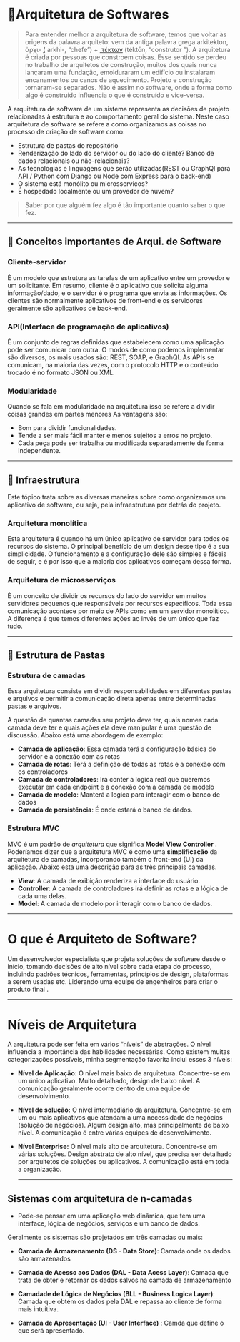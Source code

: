 # 📐Arquitetura de Softwares

> Para entender melhor a arquitetura de software, temos que voltar às origens da palavra arquiteto: vem da antiga palavra grega arkitekton, ἀρχι- [(](https://en.wiktionary.org/wiki/ἀρχι-#Ancient_Greek) arkhi-, “chefe”) + [‎ τέκτων](https://en.wiktionary.org/wiki/τέκτων#Ancient_Greek) (téktōn, “construtor ”). A arquitetura é criada por pessoas que constroem coisas. Esse sentido se perdeu no trabalho de arquitetos de construção, muitos dos quais nunca lançaram uma fundação, emolduraram um edifício ou instalaram encanamentos ou canos de aquecimento. Projeto e construção tornaram-se separados. Não é assim no software, onde a forma como algo é construído influencia o que é construído e vice-versa.

A arquitetura de software de um sistema representa as decisões de projeto relacionadas à estrutura e ao comportamento geral do sistema.
Neste caso arquitetura de software se refere a como organizamos as coisas no processo de criação de software como:

- Estrutura de pastas do repositório 
- Renderização do lado do servidor ou do lado do cliente? Banco de dados relacionais ou não-relacionais?
- As tecnologias e linguagens que serão utilizadas(REST ou GraphQl para API / Python com Django ou Node com Express para o back-end)
- O sistema está monólito ou microsserviços?
- É hospedado localmente ou um provedor de nuvem?

> Saber por que alguém fez algo é tão importante quanto saber o que fez.

------



## 🧪 Conceitos importantes de Arqui. de Software

### Cliente-servidor

É um modelo que estrutura as tarefas de um aplicativo entre um provedor e um solicitante. Em resumo, cliente é o aplicativo que solicita alguma informação/dado, e o servidor é o programa que envia as informações.
Os clientes são normalmente aplicativos de front-end e os servidores geralmente são aplicativos de back-end.

### API(Interface de programação de aplicativos)

É um conjunto de regras definidas que estabelecem como uma aplicação pode ser comunicar com outra. O modos de como podemos implementar são diversos, os mais usados são: REST, SOAP, e GraphQl.
As APIs se comunicam, na maioria das vezes, com o protocolo HTTP e o conteúdo trocado é no formato JSON ou XML.

### Modularidade

Quando se fala em modularidade na arquitetura isso se refere a dividir coisas grandes em partes menores
As vantagens são:

- Bom para dividir funcionalidades.
- Tende a ser mais fácil manter e menos sujeitos a erros no projeto.
- Cada peça pode ser trabalha ou modificada separadamente de forma independente.

------

## 🧱 Infraestrutura 

Este tópico trata sobre as diversas maneiras sobre como organizamos um aplicativo de software, ou seja, pela infraestrutura por detrás do projeto.

### Arquitetura monolítica

Esta arquitetura é quando há um único aplicativo de servidor para todos os recursos do sistema. O principal benefício de um design desse tipo é a sua simplicidade. O funcionamento e a configuração dele são simples e fáceis de seguir, e é por isso que a maioria dos aplicativos começam dessa forma.

### Arquitetura de  microsserviços

É um conceito de dividir os recursos do lado do servidor em muitos servidores pequenos que responsáveis por recursos específicos. Toda essa comunicação acontece por meio de APIs como em um servidor monolítico. A diferença é que temos diferentes ações ao invés de um único que faz tudo.

------

## 📁 Estrutura de Pastas

### Estrutura de camadas

Essa arquitetura consiste em dividir responsabilidades em diferentes pastas e arquivos e permitir a comunicação direta apenas entre determinadas pastas e arquivos.

A questão de quantas camadas seu projeto deve ter, quais nomes cada camada deve ter e quais ações ela deve manipular é uma questão de discussão. Abaixo está uma abordagem de exemplo:

- **Camada de aplicação**: Essa camada terá a configuração básica do servidor e a conexão com as rotas
- **Camada de rotas**: Terá a definição de todas as rotas e a conexão com os controladores 
- **Camada de controladores**: Irá conter a lógica real que queremos executar em cada endpoint e a conexão com a camada de modelo
- **Camada de modelo**: Manterá a logica para interagir com o banco de dados
- **Camada de persistência**: É onde estará o banco de dados.



### Estrutura MVC

MVC é um padrão de *arquitetura* que significa **Model View Controller** . Poderíamos dizer que a arquitetura MVC é como uma **simplificação** da arquitetura de camadas, incorporando também o front-end (UI) da aplicação. Abaixo esta uma descrição para as três principais camadas.

- **View**: A camada de exibição renderiza a interface do usuário.
- **Controller**: A camada de controladores irá definir as rotas e a lógica de cada uma delas.
- **Model**: A camada de modelo por interagir com o banco de dados.

------

# O que é  Arquiteto de Software?

Um desenvolvedor especialista que projeta soluções de software desde o início, tomando decisões de alto nível sobre cada etapa do processo, incluindo padrões técnicos, ferramentas, princípios de design, plataformas a serem usadas etc. Liderando uma equipe de engenheiros para criar o produto final .

------

# Níveis de Arquitetura

A arquitetura pode ser feita em vários “níveis” de abstrações. O nível influencia a importância das habilidades necessárias. Como existem muitas categorizações possíveis, minha segmentação favorita inclui esses 3 níveis:

- **Nível de Aplicação:** O nível mais baixo de arquitetura. Concentre-se em um único aplicativo. Muito detalhado, design de baixo nível. A comunicação geralmente ocorre dentro de uma equipe de desenvolvimento.

- **Nível de solução:** O nível intermediário da arquitetura. Concentre-se em um ou mais aplicativos que atendam a uma necessidade de negócios (solução de negócios). Algum design alto, mas principalmente de baixo nível. A comunicação é entre várias equipes de desenvolvimento.

- **Nível Enterprise:** O nível mais alto de arquitetura. Concentre-se em várias soluções. Design abstrato de alto nível, que precisa ser detalhado por arquitetos de soluções ou aplicativos. A comunicação está em toda a organização.

  ------

















## Sistemas com arquitetura de n-camadas

- Pode-se pensar em uma aplicação web dinâmica, que tem uma interface, lógica de negócios, serviços e um banco de dados.

Geralmente os sistemas são projetados em três camadas ou mais:
 - **Camada de Armazenamento (DS - Data Store)**: Camada onde os dados são armazenados

 - **Camada de Acesso aos Dados (DAL - Data Acess Layer)**: Camada que trata de obter e retornar os dados salvos na camada de armazenamento

 - **Camadade de Lógica de Negócios (BLL - Business Logica Layer)**: Camada que obtém os dados pela DAL e repassa ao cliente de forma mais intuitiva.

 - **Camada de Apresentação (UI - User Interface)** : Camda que define o que será apresentado.